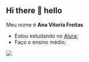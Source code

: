 ## Hi there 👋 hello

Meu nome é **Ana Vitoria Freitas**

- Estou estudando no [Alura](https://www.alura.com.br);
- Faço o ensino médio;

![](https://media1.tenor.com/m/IrIItfk0NLAAAAAC/student-stude.gif)
